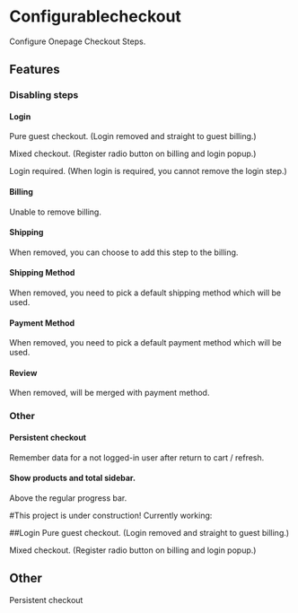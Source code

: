 # Configurablecheckout
Configure Onepage Checkout Steps.

## Features
### Disabling steps
#### Login
Pure guest checkout. (Login removed and straight to guest billing.)

Mixed checkout. (Register radio button on billing and login popup.)

Login required. (When login is required, you cannot remove the login step.)

#### Billing
Unable to remove billing.

#### Shipping
When removed, you can choose to add this step to the billing.

#### Shipping Method
When removed, you need to pick a default shipping method which will be used.

#### Payment Method
When removed, you need to pick a default payment method which will be used.

#### Review
When removed, will be merged with payment method.

### Other
#### Persistent checkout
Remember data for a not logged-in user after return to cart / refresh.

#### Show products and total sidebar.
Above the regular progress bar.

#This project is under construction!
Currently working:

##Login
Pure guest checkout. (Login removed and straight to guest billing.)

Mixed checkout. (Register radio button on billing and login popup.)

## Other
Persistent checkout
